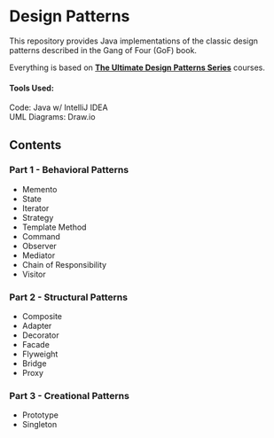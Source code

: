 # Design Patterns

This repository provides Java implementations of the classic design patterns described in the Gang of Four (GoF) book.

Everything is based on **[The Ultimate Design Patterns Series](https://codewithmosh.com/p/design-patterns)** courses.

#### Tools Used:
Code: Java w/ IntelliJ IDEA  
UML Diagrams: Draw.io

## Contents

### Part 1 - Behavioral Patterns 
- Memento
- State
- Iterator
- Strategy
- Template Method
- Command
- Observer
- Mediator
- Chain of Responsibility
- Visitor

### Part 2 - Structural Patterns
- Composite
- Adapter
- Decorator
- Facade
- Flyweight
- Bridge
- Proxy

### Part 3 - Creational Patterns
- Prototype
- Singleton